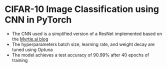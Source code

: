 # CIFAR-10 Image Classification using CNN in PyTorch

-   The CNN used is a simplified version of a ResNet implemented based on the [Myrtle.ai blog](https://myrtle.ai/learn/how-to-train-your-resnet-4-architecture/)
-   The hyperparameters batch size, learning rate, and weight decay are tuned using Optuna
-   The model achieves a test accuracy of 90.99% after 40 epochs of training
